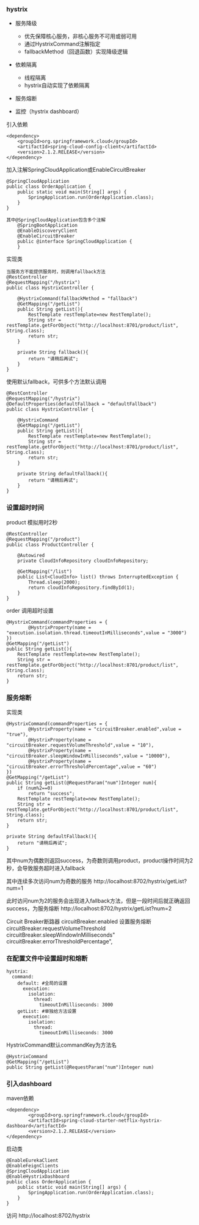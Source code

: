 ### hystrix

* 服务降级
    - 优先保障核心服务，非核心服务不可用或弱可用
    - 通过HystrixCommand注解指定
    - fallbackMethod（回退函数）实现降级逻辑

* 依赖隔离
    - 线程隔离
    - hystrix自动实现了依赖隔离
    
* 服务熔断
* 监控（hystrix dashboard）

引入依赖

    <dependency>
        <groupId>org.springframework.cloud</groupId>
        <artifactId>spring-cloud-config-client</artifactId>
        <version>2.1.2.RELEASE</version>
    </dependency>

加入注解SpringCloudApplication或EnableCircuitBreaker

    @SpringCloudApplication
    public class OrderApplication {
        public static void main(String[] args) {
            SpringApplication.run(OrderApplication.class);
        }
    }
    
    其中@SpringCloudApplication包含多个注解
        @SpringBootApplication
        @EnableDiscoveryClient
        @EnableCircuitBreaker
        public @interface SpringCloudApplication {
        }

实现类

    当服务方不能提供服务时，则调用fallback方法
    @RestController
    @RequestMapping("/hystrix")
    public class HystrixController {
    
        @HystrixCommand(fallbackMethod = "fallback")
        @GetMapping("/getList")
        public String getList(){
            RestTemplate restTemplate=new RestTemplate();
            String str = restTemplate.getForObject("http://localhost:8701/product/list", String.class);
            return str;
        }
    
        private String fallback(){
            return "请稍后再试";
        }
    }

使用默认fallback，可供多个方法默认调用

    @RestController
    @RequestMapping("/hystrix")
    @DefaultProperties(defaultFallback = "defaultFallback")
    public class HystrixController {
    
        @HystrixCommand
        @GetMapping("/getList")
        public String getList(){
            RestTemplate restTemplate=new RestTemplate();
            String str = restTemplate.getForObject("http://localhost:8701/product/list", String.class);
            return str;
        }
    
        private String defaultFallback(){
            return "请稍后再试";
        }
    }
### 设置超时时间

product 模拟用时2秒
    
    @RestController
    @RequestMapping("/product")
    public class ProductController {
    
        @Autowired
        private CloudInfoRepository cloudInfoRepository;
    
        @GetMapping("/list")
        public List<CloudInfo> list() throws InterruptedException {
            Thread.sleep(2000);
            return cloudInfoRepository.findById(1);
        }
    }
    
order 调用超时设置

    @HystrixCommand(commandProperties = {
            @HystrixProperty(name = "execution.isolation.thread.timeoutInMilliseconds",value = "3000")
    })
    @GetMapping("/getList")
    public String getList(){
        RestTemplate restTemplate=new RestTemplate();
        String str = restTemplate.getForObject("http://localhost:8701/product/list", String.class);
        return str;
    }
    
### 服务熔断
    
实现类
 
    @HystrixCommand(commandProperties = {
            @HystrixProperty(name = "circuitBreaker.enabled",value = "true"),
            @HystrixProperty(name = "circuitBreaker.requestVolumeThreshold",value = "10"),
            @HystrixProperty(name = "circuitBreaker.sleepWindowInMilliseconds",value = "10000"),
            @HystrixProperty(name = "circuitBreaker.errorThresholdPercentage",value = "60")
    })
    @GetMapping("/getList")
    public String getList(@RequestParam("num")Integer num){
        if (num%2==0)
            return "success";
        RestTemplate restTemplate=new RestTemplate();
        String str = restTemplate.getForObject("http://localhost:8701/product/list", String.class);
        return str;
    }
    
    private String defaultFallback(){
        return "请稍后再试";
    }
    
其中num为偶数则返回success，为奇数则调用product，product操作时间为2秒，会导致服务超时进入fallback

其中连续多次访问num为奇数的服务
http://localhost:8702/hystrix/getList?num=1

此时访问num为2的服务会出现进入fallback方法，但是一段时间后就正确返回success，为服务熔断
http://localhost:8702/hystrix/getList?num=2

Circuit Breaker断路器
circuitBreaker.enabled 设置服务熔断
circuitBreaker.requestVolumeThreshold 
circuitBreaker.sleepWindowInMilliseconds"
circuitBreaker.errorThresholdPercentage",

### 在配置文件中设置超时和熔断

    hystrix:
      command:
        default: #全局的设置
          execution:
            isolation:
              thread:
                timeoutInMilliseconds: 3000
        getList: #单独给方法设置
          execution:
            isolation:
              thread:
                timeoutInMilliseconds: 3000

HystrixCommand默认commandKey为方法名

    @HystrixCommand
    @GetMapping("/getList")
    public String getList(@RequestParam("num")Integer num)

### 引入dashboard

maven依赖

    <dependency>
            <groupId>org.springframework.cloud</groupId>
            <artifactId>spring-cloud-starter-netflix-hystrix-dashboard</artifactId>
            <version>2.1.2.RELEASE</version>
    </dependency>
    
启动类

    @EnableEurekaClient
    @EnableFeignClients
    @SpringCloudApplication
    @EnableHystrixDashboard
    public class OrderApplication {
        public static void main(String[] args) {
            SpringApplication.run(OrderApplication.class);
        }
    }

访问 http://localhost:8702/hystrix
    